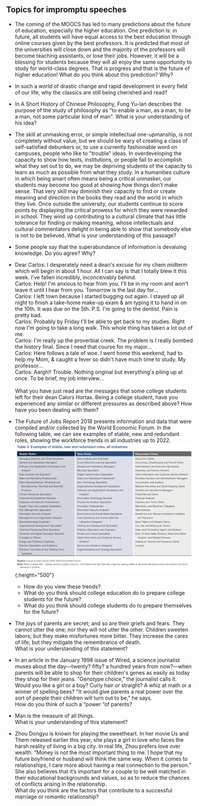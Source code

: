 ## Topics for impromptu speeches

+ The coming of the MOOCS has led to many predictions about the future of education, especially the higher education. One prediction is: in future, all students will have equal access to the best education through online courses given by the best professors. It is predicted that most of the universities will close down and the majority of the professors will become teaching assistants, or lose their jobs. However, it will be a blessing for students because they will all enjoy the same opportunity to study for world-class degrees. That is progress and that is the future of higher education! What do you think about this prediction? Why?

+ In such a world of drastic change and rapid development in every field of our life, why the classics are still being cherished and read?

+ In A Short History of Chinese Philosophy, Fung Yu-lan describes the purpose of the study of philosophy as "to enable a man, as a man, to be a man, not some particular kind of man". What is your understanding of his idea?

+ The skill at unmasking error, or simple intellectual one-upmanship, is not completely without value, but we should be wary of creating a class of self-satisfied debunkers or, to use a currently fashionable word on campuses, people who like to "trouble" ideas. In overdeveloping the capacity to show how texts, institutions, or people fail to accomplish what they set out to do, we may be depriving students of the capacity to learn as much as possible from what they study. In a humanities culture in which being smart often means being a critical unmasker, our students may become too good at showing how things don't make sense. That very skill may diminish their capacity to find or create meaning and direction in the books they read and the world in which they live. Once outside the university, our students continue to score points by displaying the critical prowess for which they were rewarded in school. They wind up contributing to a cultural climate that has little tolerance for finding or making meaning, whose intellectuals and cultural commentators delight in being able to show that somebody else is not to be believed. What is your understanding of this passage?

+ Some people say that the superabundance of information is devaluing knowledge. Do you agree? Why?

+ Dear Carlos: I desperately need a dean's excuse for my chem midterm which will begin in about 1 hour. All I can say is that I totally blew it this week. I've fallen incredibly, inconceivably behind. <br>
Carlos: Help! I'm anxious to hear from you. I'll be in my room and won't leave it until I hear from you. Tomorrow is the last day for...<br>
Carlos: I left town because I started bugging out again. I stayed up all night to finish a take-home make-up exam & am typing it to hand in on the 10th. It was due on the 5th. P.S. I'm going to the dentist. Pain is pretty bad. <br>
Carlos: Probably by Friday I'll be able to get back to my studies. Right now I'm going to take a long walk. This whole thing has taken a lot out of me. <br>
Carlos: I'm really up the proverbial creek. The problem is I really bombed the history final. Since I need that course for my major... <br>
Carlos: Here follows a tale of woe. I went home this weekend, had to help my Mom, & caught a fever so didn't have much time to study. My professor... <br>
Carlos: Aargh!! Trouble. Nothing original but everything's piling up at once. To be brief, my job interview...<br><br>
What you have just read are the messages that some college students left for their dean Calors Hortas. Being a college student, have you experienced any similar or different pressures as described above? How have you been dealing with them?

+ The Future of Jobs Report 2018 presents information and data that were compiled and/or collected by the World Economic Forum. In the following table, we can see examples of stable, new and redundant roles, showing the workforce trends in all industries up to 2022.<br>
![](future_jobs.png){:height="500"}
  + How do you view these trends?
  + What do you think should college education do to prepare college students for the future?
  + What do you think should college students do to prepare themselves for the future?

+ The joys of parents are secret; and so are their griefs and fears. They cannot utter the one; nor they will not utter the other. Children sweeten labors; but they make misfortunes more bitter. They increase the cares of life; but they mitigate the remembrance of death.<br>
  What is your understanding of this statement?

+ In an article in the January 1998 issue of Wired, a science journalist muses about the day—twenty? fifty? a hundred years from now?—when parents will be able to shop for their children's genes as easily as today they shop for their jeans. "Genotype choice," the journalist calls it. Would you like a girl or a boy? Curly hair or straight? A whiz at math or a winner of spelling bees? "It would give parents a real power over the sort of people their children will turn out to be," he says.<br>
  How do you think of such a “power “of parents?

+ Man is the measure of all things.<br>
  What is your understanding of this statement?

+ Zhou Dongyu is known for playing the sweetheart. In her movie Us and Them released earlier this year, she plays a girl in love who faces the harsh reality of living in a big city. In real life, Zhou prefers love over wealth. “Money is not the most important thing to me. I hope that my future boyfriend or husband will think the same way. When it comes to relationships, I care more about having a real connection to the person.” She also believes that it’s important for a couple to be well matched in their educational backgrounds and values, so as to reduce the chances of conflicts arising in the relationship.<br>
  What do you think are the factors that contribute to a successful marriage or romantic relationship?
